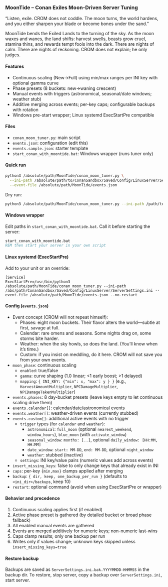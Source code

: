 ### MoonTide – Conan Exiles Moon-Driven Server Tuning

“Listen, exile. CROM does not coddle. The moon turns, the world hardens, and you either sharpen your blade or become bones under the sand.”

MoonTide bends the Exiled Lands to the turning of the sky. As the moon waxes and wanes, the land shifts: harvest swells, beasts grow cruel, stamina thins, and rewards tempt fools into the dark. There are nights of calm. There are nights of reckoning. CROM does not explain; he only judges.

#### Features
- Continuous scaling (New→Full) using min/max ranges per INI key with optional gamma curve
- Phase presets (8 buckets: new→waning crescent)
- Manual events with triggers (astronomical, seasonal/date windows; weather stub)
- Additive merging across events; per-key caps; configurable backups with rotation
- Windows pre-start wrapper; Linux systemd ExecStartPre compatible

#### Files
- `conan_moon_tuner.py`: main script
- `events.json`: configuration (edit this)
- `events.sample.json`: starter template
- `start_conan_with_moontide.bat`: Windows wrapper (runs tuner only)

#### Quick run
```bash
python3 /absolute/path/MoonTide/conan_moon_tuner.py \
  --ini-path /absolute/path/to/ConanSandbox/Saved/Config/LinuxServer/ServerSettings.ini \
  --event-file /absolute/path/MoonTide/events.json
```
Dry run:
```bash
python3 /absolute/path/MoonTide/conan_moon_tuner.py --ini-path /path/to/ServerSettings.ini --event-file /absolute/path/MoonTide/events.json --dry-run
```

#### Windows wrapper
Edit paths in `start_conan_with_moontide.bat`. Call it before starting the server:
```bat
start_conan_with_moontide.bat
REM then start your server in your own script
```

#### Linux systemd (ExecStartPre)
Add to your unit or an override:
```
[Service]
ExecStartPre=/usr/bin/python3 /absolute/path/MoonTide/conan_moon_tuner.py --ini-path /abs/path/ConanSandbox/Saved/Config/LinuxServer/ServerSettings.ini --event-file /absolute/path/MoonTide/events.json --no-restart
```

#### Config (`events.json`)
- Event concept (CROM will not repeat himself):
  - Phases: eight moon buckets. Their flavor alters the world—subtle at first, savage at full.
  - Calendar: rare omens and seasons. Some nights drag on, some storms bite harder.
  - Weather: when the sky howls, so does the land. (You’ll know when it’s time.)
  - Custom: if you insist on meddling, do it here. CROM will not save you from your own events.
- `moon_phase`: continuous scaling
  - `enabled`: true/false
  - `gamma`: curve shaping (1.0 linear; <1 early boost; >1 delayed)
  - `mapping`: `{ INI_KEY: {"min": x, "max": y } }` (e.g., `HarvestAmountMultiplier`, `NPCDamageMultiplier`, `NPCDamageTakenMultiplier`)
- `events.phases`: 8 day-bucket presets (leave keys empty to let continuous scaling drive them)
- `events.calendar[]`: calendar/date/astronomical events
- `events.weather[]`: weather-driven events (currently stubbed)
- `events.custom[]`: additional active events with no trigger
  - `trigger` types (for `calendar` and `weather`):
    - `astronomical`: `full_moon` (optional `nearest_weekend`, `window_hours`), `blue_moon` (with `activate_window`)
    - `seasonal_window`: `months: [..]`, optional `daily_window: [HH:MM, HH:MM]`
    - `date_window`: `start: MM-DD`, `end: MM-DD`, optional `night_window`
    - `weather`: stubbed (inactive)
  - `settings`: INI key/value pairs (numeric values add across events)
- `insert_missing_keys`: false to only change keys that already exist in INI
- `caps`: per-key `{min,max}` clamps applied after merging
- `backup`: `{ dir, keep, one_backup_per_run }` (defaults to `<ini_dir>/backups`, keep 10)
- `restart`: optional command (avoid when using ExecStartPre or wrapper)

#### Behavior and precedence
1) Continuous scaling applies first (if enabled)
2) Active phase preset is gathered (by detailed bucket or broad phase fallback)
3) All enabled manual events are gathered
4) Events are merged additively for numeric keys; non-numeric last-wins
5) Caps clamp results; only one backup per run
6) Writes only if values change; unknown keys skipped unless `insert_missing_keys=true`

#### Restore backup
Backups are saved as `ServerSettings.ini.bak.YYYYMMDD-HHMMSS` in the backup dir. To restore, stop server, copy a backup over `ServerSettings.ini`, start server.


